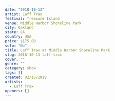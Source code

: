 ```yaml
---
date: "2018-10-13"
artist: Laff Trax
festival: Treasure Island
venue: Middle Harbor Shoreline Park
city: Oakland
state: CA
country: USA
price: $175.00
solo: "No"
title: Laff Trax at Middle Harbor Shoreline Park
slug: 2018-10-13-laff-trax
cover: ""
genre: ""
category: show
tags: []
created: 02/15/2019
artists:
  - Laff Trax
openers: []
---
```

